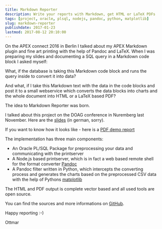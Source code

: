 ```yaml
---
title: Markdown Reporter
description: Write your reports with Markdown, get HTML or LaTeX PDFs
tags: [project, oracle, plsql, nodejs, pandoc, python, matplotlib]
slug: markdown-reporter
publishdate: 2017-01-23
lastmod: 2017-08-12 20:10:00
---
```


On the APEX connect 2016 in Berlin I talked about my APEX Markdown plugin and fine art printing with the help of Pandoc and LaTeX. When I was preparing my slides and documenting a SQL query in a Markdown code block I asked myself:

What, if the database is taking this Markdown code block and runs the query inside to convert it into data?

And what, if I take this Markdown text with the data in the code blocks and post it to a small webservice which converts the data blocks into charts and the whole document into HTML or a LaTeX based PDF?

The idea to Markdown Reporter was born.

I talked about this project on the DOAG conference in Nuremberg last November. Here are the [slides][1] (in german, sorry).

If you want to know how it looks like - here is a [PDF demo report][2]

The implementation has three main components:

- An Oracle PL/SQL Package for preprocessing your data and communicating with the printserver
- A Node.js based printserver, which is in fact a web based remote shell for the format converter [Pandoc][3]
- A Pandoc filter written in Python, which intercepts the converting process and generates the charts based on the preprocessed CSV data with the help of Pythons [matplotlib][4]

The HTML and PDF output is complete vector based and all used tools are open source.

You can find the sources and more informations on [GitHub][5].

Happy reporting :-)

Ottmar

[1]: /posts/2016-11-17-reporting-mal-anders-markdown-sei-dank
[2]: /slides/2016-11-17-reporting-mal-anders-markdown-sei-dank/assets/demo-report.pdf
[3]: http://pandoc.org/
[4]: http://matplotlib.org/
[5]: https://github.com/ogobrecht/markdown-reporter
